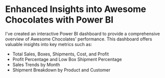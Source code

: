 # Enhanced Insights into Awesome Chocolates with Power BI

I've created an interactive Power BI dashboard to provide a comprehensive overview of Awesome Chocolates' performance. This dashboard offers valuable insights into key metrics such as:
- Total Sales, Boxes, Shipments, Cost, and Profit
- Profit Percentage and Low Box Shipment Percentage
- Sales Trends by Month
- Shipment Breakdown by Product and Customer
